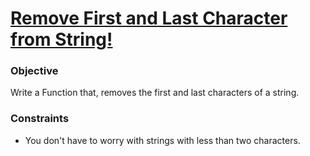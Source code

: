 # [Remove First and Last Character from String!](https://www.codewars.com/kata/56bc28ad5bdaeb48760009b0/python)

### Objective

<p align="justify">Write a Function that, removes the first and last characters of a string.</p>

### Constraints

- You don't have to worry with strings with less than two characters.